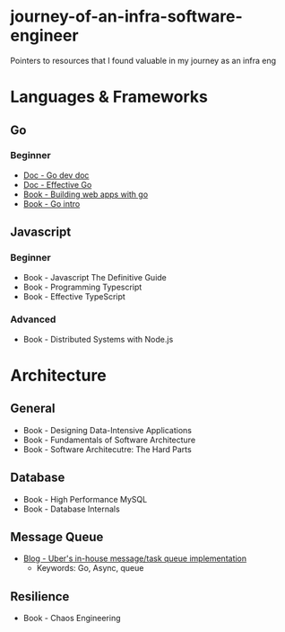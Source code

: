 # journey-of-an-infra-software-engineer
Pointers to resources that I found valuable in my journey as an infra eng

# Languages & Frameworks
## Go
### Beginner
* [Doc - Go dev doc](https://go.dev/doc/)
* [Doc - Effective Go](https://go.dev/doc/effective_go)
* [Book - Building web apps with go](https://codegangsta.gitbooks.io/building-web-apps-with-go/content/)
* [Book - Go intro](https://www.golang-book.com/)

## Javascript
### Beginner
* Book - Javascript The Definitive Guide
* Book - Programming Typescript
* Book - Effective TypeScript

### Advanced
* Book - Distributed Systems with Node.js

# Architecture
## General
* Book - Designing Data-Intensive Applications
* Book - Fundamentals of Software Architecture
* Book - Software Architecutre: The Hard Parts

## Database
* Book - High Performance MySQL
* Book - Database Internals

## Message Queue
* [Blog - Uber's in-house message/task queue implementation](https://www.uber.com/blog/cherami-message-queue-system/)
  + Keywords: Go, Async, queue

## Resilience
* Book - Chaos Engineering
